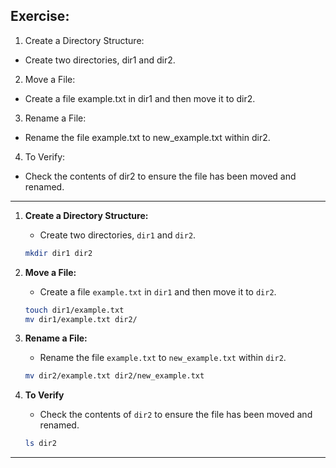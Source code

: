 ## Exercise:
1. Create a Directory Structure:
- Create two directories, dir1 and dir2.

2. Move a File:
- Create a file example.txt in dir1 and then move it to dir2.

3. Rename a File:
- Rename the file example.txt to new_example.txt within dir2.

4. To Verify:
- Check the contents of dir2 to ensure the file has been moved and renamed.


---

1. **Create a Directory Structure:**
   - Create two directories, `dir1` and `dir2`.
   ```bash
   mkdir dir1 dir2
   ```

2. **Move a File:**
   - Create a file `example.txt` in `dir1` and then move it to `dir2`.
   ```bash
   touch dir1/example.txt
   mv dir1/example.txt dir2/
   ```

3. **Rename a File:**
   - Rename the file `example.txt` to `new_example.txt` within `dir2`.
   ```bash
   mv dir2/example.txt dir2/new_example.txt
   ```

4. **To Verify**
   - Check the contents of `dir2` to ensure the file has been moved and renamed.
   ```bash
   ls dir2
   ```

---


